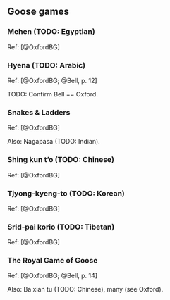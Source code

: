 ## Goose games

### Mehen (TODO: Egyptian)

Ref: [@OxfordBG]

### Hyena (TODO: Arabic)

Ref: [@OxfordBG; @Bell, p. 12]

TODO: Confirm Bell == Oxford.

### Snakes & Ladders

Ref: [@OxfordBG]

Also: Nagapasa (TODO: Indian).

### Shing kun t’o (TODO: Chinese)

Ref: [@OxfordBG]

### Tjyong-kyeng-to (TODO: Korean)

Ref: [@OxfordBG]

### Srid-pai korio (TODO: Tibetan)

Ref: [@OxfordBG]

### The Royal Game of Goose

Ref: [@OxfordBG; @Bell, p. 14]

Also: Ba xian tu (TODO: Chinese), many (see Oxford).
